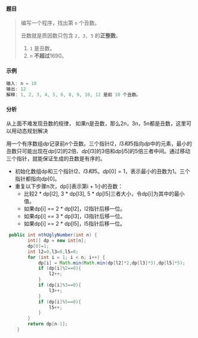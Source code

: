 #### 题目

> 编写一个程序，找出第 `n` 个丑数。
>
> 丑数就是质因数只包含 `2, 3, 5` 的**正整数**。
>
> 1. `1` 是丑数。
> 2. `n` **不超过**1690。

#### 示例

```java
输入: n = 10
输出: 12
解释: 1, 2, 3, 4, 5, 6, 8, 9, 10, 12 是前 10 个丑数。
```

#### 分析

从上面不难发现丑数的规律， 如果n是丑数，那么2n，3n，5n都是丑数，这里可以用动态规划解决

用一个有序数组$dp$记录前$n$个丑数。三个指针$l2，l3和l5$指向$dp$中的元素，最小的丑数只可能出现在$dp[l2]$的2倍、$dp[l3]$的3倍和$dp[l5]$的5倍三者中间。通过移动三个指针，就能保证生成的丑数是有序的。

- 初始化数组dp和三个指针$l2、l3和l5$。$dp[0] = 1$，表示最小的丑数为1。三个指针都指向$dp[0]$。
- 重复以下步骤n次，dp[i]表示第i + 1小的丑数：
  - 比较2 * dp[l2], 3 * dp[l3], 5 * dp[l5]三者大小，令dp[i]为其中的最小值。
  - 如果dp[i] == 2 * dp[l2]，l2指针后移一位。
  - 如果dp[i] == 3 * dp[l3]，l3指针后移一位。
  - 如果dp[i] == 2 * dp[l5]，l5指针后移一位。

```java
 public int nthUglyNumber(int n) {
        int[] dp = new int[n];
        dp[0]=1;
        int l2=0,l3=0,l5=0;
        for (int i = 1; i < n; i++) {
            dp[i] = Math.min(Math.min(dp[l2]*2,dp[l3]*3),dp[l5]*5);
            if (dp[i]%2==0){
                l2++;
            }
            if (dp[i]%3==0){
                l3++;
            }
            if (dp[i]%5==0){
                l5++;
            }
        }
        return dp[n-1];
    }
```

